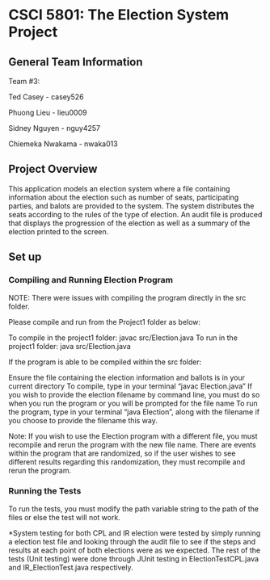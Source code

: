 # CSCI 5801: The Election System Project

## General Team Information
Team #3: 

Ted Casey - casey526

Phuong Lieu - lieu0009

Sidney Nguyen - nguy4257

Chiemeka Nwakama - nwaka013

## Project Overview
This application models an election system where a file containing information about the election such as number of seats, participating parties, and balots are provided to the system. The system distributes the seats according to the rules of the type of election. An audit file is produced that displays the progression of the election as well as a summary of the election printed to the screen. 

## Set up
### Compiling and Running Election Program

NOTE: There were issues with compiling the program directly in the src folder.

Please compile and run from the Project1 folder as below:

To compile in the project1 folder: javac src/Election.java
To run in the project1 folder: java src/Election.java

If the program is able to be compiled within the src folder:

Ensure the file containing the election information and ballots is in your current directory
To compile, type in your terminal “javac Election.java”
If you wish to provide the election filename by command line, you must do so when you run the program or you will be prompted for the file name
To run the program, type in your terminal “java Election”, along with the filename if you choose to provide the filename this way.

Note: If you wish to use the Election program with a different file, you must recompile and rerun the program with the new file name. There are events within the program that are randomized, so if the user wishes to see different results regarding this randomization, they must recompile and rerun the program.

### Running the Tests

To run the tests, you must modify the path variable string to the path of the files or else the test will not work.

*System testing for both CPL and IR election were tested by simply running a election test file and looking through the audit file to see if the steps and results at each point of both elections were as we expected. The rest of the tests (Unit testing) were done through JUnit testing in ElectionTestCPL.java and IR_ElectionTest.java respectively.
